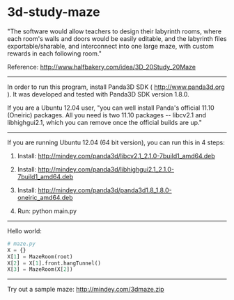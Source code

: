 3d-study-maze
=============

"The software would allow teachers to design their labyrinth rooms, where each room's walls and doors would be easily editable, and the labyrinth files exportable/sharable, and interconnect into one large maze, with custom rewards in each following room."

Reference: http://www.halfbakery.com/idea/3D_20Study_20Maze 

******************************************************************************

In order to run this program, install Panda3D SDK ( http://www.panda3d.org ). It was developed and tested with Panda3D SDK version 1.8.0.

If you are a Ubuntu 12.04 user, "you can well install Panda's official 11.10 (Oneiric) packages.
All you need is two 11.10 packages -- libcv2.1 and libhighgui2.1, which you can remove once the official builds are up."

******************************************************************************
If you are running Ubuntu 12.04 (64 bit version), you can run this in 4 steps:

1. Install:
http://mindey.com/panda3d/libcv2.1_2.1.0-7build1_amd64.deb

2. Install:
http://mindey.com/panda3d/libhighgui2.1_2.1.0-7build1_amd64.deb

3. Install:
http://mindey.com/panda3d/panda3d1.8_1.8.0-oneiric_amd64.deb

4. Run:
python main.py

******************************************************************************

Hello world:

```python
# maze.py
X = {}
X[1] = MazeRoom(root)
X[2] = X[1].front.hangTunnel()
X[3] = MazeRoom(X[2]) 
```

******************************************************************************

Try out a sample maze: http://mindey.com/3dmaze.zip

